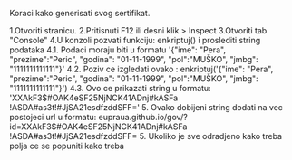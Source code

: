 Koraci kako generisati svog sertifikat.

1.Otvoriti stranicu.
2.Pritisnuti F12 ili desni klik > Inspect
3.Otvoriti tab "Console"
4.U konzoli pozvati funkciju: enkriptuj() i proslediti string podataka
4.1. Podaci moraju biti u formatu '{"ime": "Pera", "prezime":"Peric", "godina": "01-11-1999", "pol":"MUŠKO", "jmbg": "1111111111111"}'
4.2. Poziv ce izgledati ovako : enkriptuj('{"ime": "Pera", "prezime":"Peric", "godina": "01-11-1999", "pol":"MUŠKO", "jmbg": "1111111111111"}')
4.3. Ovo ce prikazati string u formatu: 'XXAkF3$#OAK4eSF25NjNCK41ADnj#kASFa !ASDA#as3t!#JjSA21esdfzddSFF='
5. Ovako dobijeni string dodati na vec postojeci url u formatu: eupraua.github.io/gov/?id=XXAkF3$#OAK4eSF25NjNCK41ADnj#kASFa !ASDA#as3t!#JjSA21esdfzddSFF=
5. Ukoliko je sve odradjeno kako treba polja ce se popuniti kako treba
